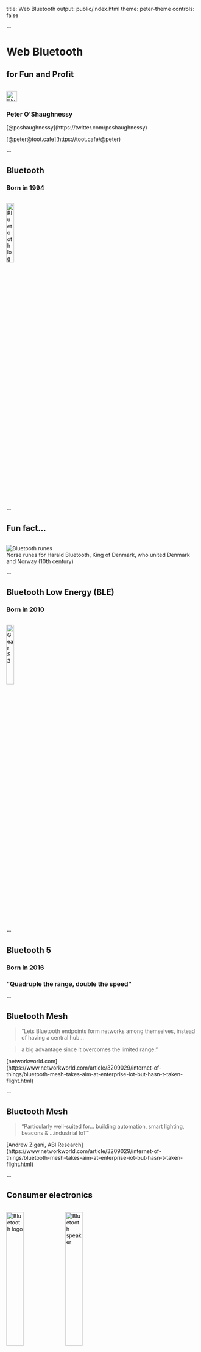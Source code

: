 title: Web Bluetooth
output: public/index.html
theme: peter-theme
controls: false

--

# Web Bluetooth
## for Fun and Profit

<img src="images/bluetooth-logo-cutout.png" alt="Bluetooth logo" style="width: 2em; margin-top: 1em;"/>

<div class="contact">
  <h3>Peter O'Shaughnessy</h3>
  <p>[@poshaughnessy](https://twitter.com/poshaughnessy)</p>
  <p>[@peter@toot.cafe](https://toot.cafe/@peter)</p>
</div>

--

## Bluetooth

### Born in 1994

<img src="images/bluetooth-logo.png" alt="Bluetooth logo" style="width: 20%; margin-top: 1em;"/>

--

## Fun fact...

<img src="images/bluetooth-runes.png" alt="Bluetooth runes" style="max-height: 60vh; margin-top: 1em;"/>

<div class="caption">Norse runes for Harald Bluetooth, King of Denmark, who united Denmark and Norway (10th century)</div>

--

## Bluetooth Low Energy (BLE)

### Born in 2010

<img src="images/gear-s3-sketch-blue.png" alt="Gear S3" style="width: 20%; margin-top: 1em; vertical-align: middle;"/>

--

## Bluetooth 5

### Born in 2016

<h3 class="special-quote">"Quadruple the range, double the speed"</h2>

--

## Bluetooth Mesh

> &ldquo;Lets Bluetooth endpoints form networks among themselves, instead of having a central hub...
 
> a big advantage since it overcomes the limited range.&rdquo;

<div class="caption">[networkworld.com](https://www.networkworld.com/article/3209029/internet-of-things/bluetooth-mesh-takes-aim-at-enterprise-iot-but-hasn-t-taken-flight.html)</div>

--

## Bluetooth Mesh

> &ldquo;Particularly well-suited for... building automation, smart lighting, beacons &amp; ...industrial IoT&rdquo;

<div class="caption">[Andrew Zigani, ABI Research](https://www.networkworld.com/article/3209029/internet-of-things/bluetooth-mesh-takes-aim-at-enterprise-iot-but-hasn-t-taken-flight.html)</div>

--

## Consumer electronics

<img src="images/bluetooth-samsung-phone.png" alt="Bluetooth logo" style="width: 30%; margin-top: 1em; vertical-align: middle;"/>
<img src="images/bluetooth-speaker.png" alt="Bluetooth speaker" style="width: 30%; margin-top: 1em; vertical-align: middle;"/>

--

## Enterprise IoT

<img src="images/enterprise-colour-match.png" alt="Enterprise tech" style="max-width: 60%; margin-top: 1em; vertical-align: middle;"/>
<img src="images/iot-colour-match.png" alt="IoT" style="max-width: 30%; margin-top: 1em; vertical-align: middle;"/>

<div class="caption">Way finding, smart buildings, smart industry...</div>

--

## Smart _everything_
 
<p style="margin-bottom: 0.5em;"><img src="images/kickstarter.png" alt="Kickstarter" style="width: 80%;"/></p>

<div class="caption" style="margin-top: 0;">[kickstarter.com](https://kickstarter.com)</div>

--

# 10 million 

### Bluetooth enabled devices shipping every day

<div class="caption">Source: ABI Research, via [Martin Woolley](https://www.youtube.com/watch?v=-xtbTdOMqcg)</div>

--

## What about the Web?

> &ldquo;The web browser is arguably the most important of all platforms, especially for enterprise applications&rdquo;

<div class="caption">[Martin Woolley, Bluetooth SIG](https://medium.com/samsung-internet-dev/lets-connect-with-samsung-internet-v6-4-stable-1f197d43a812)</div>

--

## Web Bluetooth

<img src="images/pairing-prompt-drone.png" alt="Web Bluetooth pairing prompt" style="max-height: 70vh"/>

-- browser-logos

## Web Bluetooth support

![Samsung Internet](images/browsers/samsunginternet.png)
![Chrome](images/browsers/chrome.png)
![Opera](images/browsers/opera.png)

Support varies by Operating System

--

<img src="images/polyfill.png" alt="Windows 10 Polyfill" style="max-height: 80vh"/>

<div class="caption">[github.com/urish/web-bluetooth-polyfill](https://github.com/urish/web-bluetooth-polyfill)</div>

--

<video controls style="height: 80vh">
  <source src="videos/wb-slides.mp4"/>
</video>

Slides controller

--

<video controls style="width: 75%">
  <source src="videos/puckjs-web-bluetooth.mp4"/>
</video>

Puck.js via Web Bluetooth

--

<p style="margin-bottom: 0;"><img src="images/nordic-thingy.gif" style="max-height: 80vh;" alt="Nordic Thingy"/></p>

Nordic Thingy

--

<video controls style="width: 75%">
  <source src="videos/leds-luke-bonaccorsi.mp4"/>
</video>

[Pixel Grid demo](https://twitter.com/LukeB_UK/status/981639262746660865) by [Luke Bonaccorsi](https://twitter.com/LukeB_UK)

--

<iframe width="800px" height="550px" src="https://www.youtube.com/embed/QGb5cKL8kZ4?start=7" frameborder="0" allow="autoplay; encrypted-media" allowfullscreen></iframe>

[jsyang.ca/hacks/gear-vr-rev-eng/](jsyang.ca/hacks/gear-vr-rev-eng/)

--

<iframe width="800px" height="550px" src="https://www.youtube.com/embed/Vg2e1jOug00" frameborder="0" allow="autoplay; encrypted-media" allowfullscreen></iframe>

[youtu.be/Vg2e1jOug00](https://youtu.be/Vg2e1jOug00)

--

<img src="images/hedgehog-curling.gif" style="max-height: 70vh" alt="Hedgehog Curling by Jo Balletti"/>

[bit.ly/hedgehog-curling](http://bit.ly/hedgehog-curling) by [Jo Balletti](https://twitter.com/thisisjofrank)

--

<img src="images/muse-eeg.png" style="max-height: 60vh; max-width: 60%; vertical-align: middle;" alt="Muse EEG Web Bluetooth"/>
<img src="images/muse-black.png" style="max-height: 40vh; max-width: 30%; vertical-align: middle;" alt="Muse headset"/>

[github.com/NeuroJS/angular-muse](https://github.com/NeuroJS/angular-muse) by [Uri Shaked](https://github.com/urish), [Alex Castillo](https://github.com/alexcastillo) [et al](https://github.com/NeuroJS/angular-muse/graphs/contributors)
 
<div class="credit">[Muse by InteraXon](http://www.choosemuse.com)</div>

--

## "Central" vs "Peripheral"

<div class="grid2x2">
  <div><img src="images/phone.png" alt="Phone"/><p>Central</p></div>
  <div><img src="images/gear-s3.png" alt="Gear"/><p>Peripheral</p></div>
</div>

--

## Slides controller example

<table class="table2x2">
  <tr>
    <td><img src="images/phone.png" alt="Phone"/></td>
    <td><img src="images/laptop.png" alt="Gear"/></td>
  </tr>
  <tr>
    <td><h4>Central</h4><p>Web Bluetooth</p></td>
    <td><h4>Peripheral</h4><p>Bleno (Node) &amp; Web Sockets</p></td>
  </tr>
</table>

--

## Generic Attributes (GATT)

<img src="images/bluetooth-profiles-etc.png" alt="GATT" style="max-height: 70vh"/>

--

<table class="characteristic">
  <thead>
    <tr>
      <td>Property</td>
      <td>Enabled</td>
    </tr>
  </thead>
  <tbody>
    <tr>
      <td>Broadcast</td>
      <td></td>
    </tr>
    <tr>
      <td>Read</td>
      <td>✅</td>
    </tr>
    <tr>
      <td>Write without response</td>
      <td></td>
    </tr>
    <tr>
      <td>Write</td>
      <td>✅</td>
    </tr>
    <tr>
      <td>Notify</td>
      <td></td>
    </tr>
    <tr>
      <td>Indicate</td>
      <td></td>
    </tr>
  </tbody>
</table>
    

--

<img src="images/bluetooth-comms.png" alt="Bluetooth Comms" style="max-height: 80vh"/>

-- bigger-code

```javascript
navigator.bluetooth.requestDevice({
  filters: [
    { namePrefix: 'Travis_'}
  ],
  optionalServices: [
    // Service UUIDs we want to use  
  ]
})
...
```

--

<img src="images/pairing-prompt-drone.png" alt="Web Bluetooth pairing prompt" style="max-height: 75vh"/>

<div class="caption">Requires HTTPS and user interaction</div>

--

```javascript
.then(device => device.gatt.connect())
.then(server => {
  // Get Service...
  return server.getPrimaryService(serviceUUID);
})
.then(service => {
  // Get Characteristic...
  return service.getCharacteristic(characteristicUUID);
})
...
```

-- bigger-code

### Now we can e.g. read a value

```javascript
.then(characteristic => {
  return characteristic.readValue();
})
.then(value => {
  console.log('Value is ' + value.getUint8(0));
})
.catch(error => { console.log(error); });
```

--

<div id="drone-demo">
  <h1>Drone Controller</h1>
  <button id="connectBtn">Connect</button>
  <button id="takeOffBtn">Take off</button>
  <div class="direction-pad">
    <div>
      <button id="forwardBtn" class="up">⇧</button>
    </div>
    <div>
      <button id="leftBtn" class="left">⇦</button>
      <button id="hoverBtn" class="hover">Hover</button>
      <button id="rightBtn" class="right">⇨</button>
    </div>
    <div>
      <button id="backwardBtn" class="down">⇩</button>
    </div>
  </div>
  <button id="flipBtn">Flip</button>
  <button id="landBtn">Land</button>
  <button id="emergencyBtn" class="emergency">Emergency Land</button>
</div>

--

<img src="images/drone-github.png" alt="Drone code on Github" style="max-height: 70vh"/>

[github.com/poshaughnessy/web-bluetooth-parrot-drone](https://github.com/poshaughnessy/web-bluetooth-parrot-drone)

--

<img src="images/promises-promises.png" alt="Jo's blog post on Promises" style="max-height: 70vh"/>

[medium.com/samsung-internet-dev/promises-promises-c91d454aea11](https://medium.com/samsung-internet-dev/promises-promises-c91d454aea11)

--

## For fun...

<img src="images/for-fun-sketch-blue.png" alt="Fun examples" style="max-height: 70vh"/>

--

## Or for profit...

<img src="images/for-profit-sketch-blue.png" alt="Bluetooth hardware" style="max-height: 70vh"/>

-- create

## What will you

# <img src="images/create-logo-blue.svg" style="max-width: 80%" alt="Create"/> ?


-- final-slide

<h2><a href="https://bit.ly/web-bluetooth-create18">bit.ly/<span class="blue">web-bluetooth-create18</span></a></h2>

### [@poshaughnessy](https://twitter.com/poshaughnessy) <br/> [@peter@toot.cafe](https://toot.cafe/@peter) 

## Thanks! 🙏